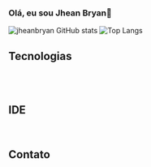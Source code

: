 ### Olá, eu sou Jhean Bryan👋
![jheanbryan GitHub stats](https://github-readme-stats.vercel.app/api?username=jheanbryan&show_icons=true&theme=radical)
![Top Langs](https://github-readme-stats.vercel.app/api/top-langs/?username=jheanbryan&hide_progress=false)


## Tecnologias
<div stye="display: inline-block">
  <img align=""center alt="" src="https://img.shields.io/badge/HTML5-E34F26?style=for-the-badge&logo=html5&logoColor=white">
  <img align=""center alt="" src=" 	https://img.shields.io/badge/CSS3-1572B6?style=for-the-badge&logo=css3&logoColor=white">
  <img align=""center alt="" src="https://img.shields.io/badge/JavaScript-323330?style=for-the-badge&logo=javascript&logoColor=F7DF1E">
  <img align=""center alt="" src="https://img.shields.io/badge/Python-3776AB?style=for-the-badge&logo=python&logoColor=white">
  <img align=""center alt="" src=" 	https://img.shields.io/badge/Node.js-43853D?style=for-the-badge&logo=node.js&logoColor=white">
  <img align=""center alt="" src="https://img.shields.io/badge/React_Native-20232A?style=for-the-badge&logo=react&logoColor=61DAFB">
  <img align=""center alt="" src="https://img.shields.io/badge/Node.js-43853D?style=for-the-badge&logo=node.js&logoColor=white">
</div>
<br/>

## IDE
<div>
  <img align=""center alt="" src="https://img.shields.io/badge/Visual_Studio_Code-0078D4?style=for-the-badge&logo=visual%20studio%20code&logoColor=white">
</div>
<br/>

## Contato
<div>
    <img align=""center alt="" src="https://img.shields.io/badge/Gmail-D14836?style=for-the-badge&logo=gmail&logoColor=white">
    <img align=""center alt="" src="https://img.shields.io/badge/LinkedIn-0077B5?style=for-the-badge&logo=linkedin&logoColor=white">
</div>
<!--
**jheanbryan/jheanbryan** is a ✨ _special_ ✨ repository because its `README.md` (this file) appears on your GitHub profile.

Here are some ideas to get you started:

- 🔭 I’m currently working on ...
- 🌱 I’m currently learning ...
- 👯 I’m looking to collaborate on ...
- 🤔 I’m looking for help with ...
- 💬 Ask me about ...
- 📫 How to reach me: ...
- 😄 Pronouns: ...
- ⚡ Fun fact: ...
-->
